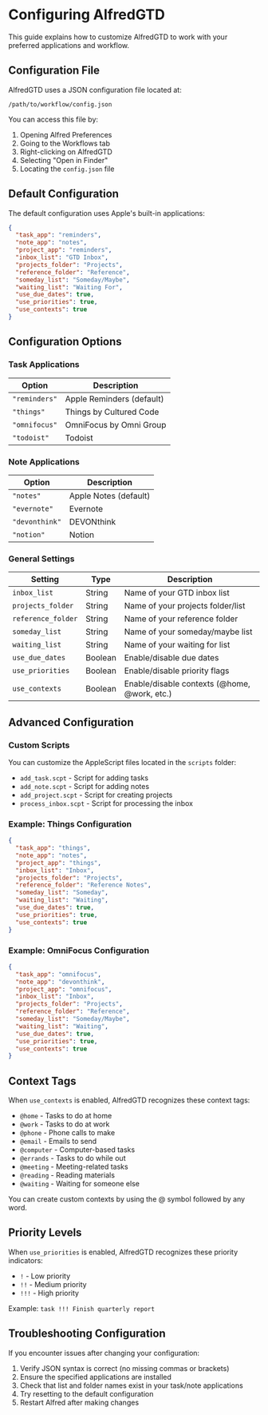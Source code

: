 # Configuring AlfredGTD

This guide explains how to customize AlfredGTD to work with your preferred applications and workflow.

## Configuration File

AlfredGTD uses a JSON configuration file located at:

```
/path/to/workflow/config.json
```

You can access this file by:
1. Opening Alfred Preferences
2. Going to the Workflows tab
3. Right-clicking on AlfredGTD
4. Selecting "Open in Finder"
5. Locating the `config.json` file

## Default Configuration

The default configuration uses Apple's built-in applications:

```json
{
  "task_app": "reminders",
  "note_app": "notes",
  "project_app": "reminders",
  "inbox_list": "GTD Inbox",
  "projects_folder": "Projects",
  "reference_folder": "Reference",
  "someday_list": "Someday/Maybe",
  "waiting_list": "Waiting For",
  "use_due_dates": true,
  "use_priorities": true,
  "use_contexts": true
}
```

## Configuration Options

### Task Applications

| Option | Description |
|--------|-------------|
| `"reminders"` | Apple Reminders (default) |
| `"things"` | Things by Cultured Code |
| `"omnifocus"` | OmniFocus by Omni Group |
| `"todoist"` | Todoist |

### Note Applications

| Option | Description |
|--------|-------------|
| `"notes"` | Apple Notes (default) |
| `"evernote"` | Evernote |
| `"devonthink"` | DEVONthink |
| `"notion"` | Notion |

### General Settings

| Setting | Type | Description |
|---------|------|-------------|
| `inbox_list` | String | Name of your GTD inbox list |
| `projects_folder` | String | Name of your projects folder/list |
| `reference_folder` | String | Name of your reference folder |
| `someday_list` | String | Name of your someday/maybe list |
| `waiting_list` | String | Name of your waiting for list |
| `use_due_dates` | Boolean | Enable/disable due dates |
| `use_priorities` | Boolean | Enable/disable priority flags |
| `use_contexts` | Boolean | Enable/disable contexts (@home, @work, etc.) |

## Advanced Configuration

### Custom Scripts

You can customize the AppleScript files located in the `scripts` folder:

- `add_task.scpt` - Script for adding tasks
- `add_note.scpt` - Script for adding notes
- `add_project.scpt` - Script for creating projects
- `process_inbox.scpt` - Script for processing the inbox

### Example: Things Configuration

```json
{
  "task_app": "things",
  "note_app": "notes",
  "project_app": "things",
  "inbox_list": "Inbox",
  "projects_folder": "Projects",
  "reference_folder": "Reference Notes",
  "someday_list": "Someday",
  "waiting_list": "Waiting",
  "use_due_dates": true,
  "use_priorities": true,
  "use_contexts": true
}
```

### Example: OmniFocus Configuration

```json
{
  "task_app": "omnifocus",
  "note_app": "devonthink",
  "project_app": "omnifocus",
  "inbox_list": "Inbox",
  "projects_folder": "Projects",
  "reference_folder": "Reference",
  "someday_list": "Someday/Maybe",
  "waiting_list": "Waiting",
  "use_due_dates": true,
  "use_priorities": true,
  "use_contexts": true
}
```

## Context Tags

When `use_contexts` is enabled, AlfredGTD recognizes these context tags:

- `@home` - Tasks to do at home
- `@work` - Tasks to do at work
- `@phone` - Phone calls to make
- `@email` - Emails to send
- `@computer` - Computer-based tasks
- `@errands` - Tasks to do while out
- `@meeting` - Meeting-related tasks
- `@reading` - Reading materials
- `@waiting` - Waiting for someone else

You can create custom contexts by using the @ symbol followed by any word.

## Priority Levels

When `use_priorities` is enabled, AlfredGTD recognizes these priority indicators:

- `!` - Low priority
- `!!` - Medium priority
- `!!!` - High priority

Example: `task !!! Finish quarterly report`

## Troubleshooting Configuration

If you encounter issues after changing your configuration:

1. Verify JSON syntax is correct (no missing commas or brackets)
2. Ensure the specified applications are installed
3. Check that list and folder names exist in your task/note applications
4. Try resetting to the default configuration
5. Restart Alfred after making changes